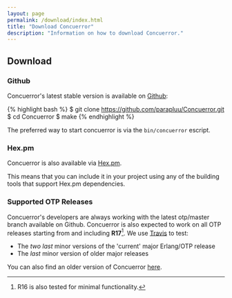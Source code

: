 ```yaml
---
layout: page
permalink: /download/index.html
title: "Download Concuerror"
description: "Information on how to download Concuerror."
---
```


## Download

### Github

Concuerror's latest stable version is available on [Github](https://github.com/parapluu/Concuerror):

{% highlight bash %}
$ git clone https://github.com/parapluu/Concuerror.git
$ cd Concuerror
$ make
{% endhighlight %}

The preferred way to start concuerror is via the `bin/concuerror` escript.

### Hex.pm

Concuerror is also available via [Hex.pm](https://hex.pm/packages/concuerror).

This means that you can include it in your project using any of the
building tools that support Hex.pm dependencies.

### Supported OTP Releases

Concuerror's developers are always working with the latest otp/master branch
available on Github. Concuerror is also expected to work on all OTP releases
starting from and including **R17**[^1]. We use
[Travis](https://travis-ci.org/parapluu/Concuerror) to test:

* The *two last* minor versions of the 'current' major Erlang/OTP release
* The *last* minor version of older major releases

You can also find an older version of Concuerror [here](https://github.com/mariachris/Concuerror.git).

[^1]: R16 is also tested for minimal functionality.
